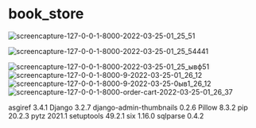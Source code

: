 # book_store


![screencapture-127-0-0-1-8000-2022-03-25-01_25_51](https://user-images.githubusercontent.com/77085208/160021112-0ac60237-bc02-47b4-bf5a-f0454a8505c3.png)

![screencapture-127-0-0-1-8000-2022-03-25-01_25_54441](https://user-images.githubusercontent.com/77085208/160021121-ad1dbd37-a88f-4773-bfa4-249fb403b70a.png)

![screencapture-127-0-0-1-8000-2022-03-25-01_25_ывф51](https://user-images.githubusercontent.com/77085208/160021127-faa2b9f7-1139-48e6-9f43-3c11dcb8242d.png)
![screencapture-127-0-0-1-8000-9-2022-03-25-01_26_12](https://user-images.githubusercontent.com/77085208/160021133-a647de62-4e6d-42d0-8eab-c956be750b21.png)
![screencapture-127-0-0-1-8000-9-2022-03-25-0ыв1_26_12](https://user-images.githubusercontent.com/77085208/160021147-ad415018-589b-4e76-9057-6d525958bf7f.png)
![screencapture-127-0-0-1-8000-order-cart-2022-03-25-01_26_37](https://user-images.githubusercontent.com/77085208/160021169-121d1c4c-bb3a-4e23-9fd0-a9ca460d70e0.png)


asgiref                 3.4.1
Django                  3.2.7
django-admin-thumbnails 0.2.6
Pillow                  8.3.2
pip                     20.2.3
pytz                    2021.1
setuptools              49.2.1
six                     1.16.0
sqlparse                0.4.2


